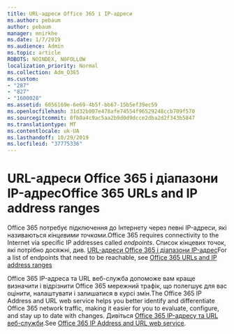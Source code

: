 ```yaml
---
title: URL-адреси Office 365 і IP-адреси
ms.author: pebaum
author: pebaum
manager: mnirkhe
ms.date: 1/7/2019
ms.audience: Admin
ms.topic: article
ROBOTS: NOINDEX, NOFOLLOW
localization_priority: Normal
ms.collection: Adm_O365
ms.custom:
- "287"
- "827"
- "1600028"
ms.assetid: 6056169e-6e69-4b5f-bb67-15b5ef39ec59
ms.openlocfilehash: 31d32b007e478afe74554f96529248ccb709f570
ms.sourcegitcommit: 0fb0a4c9ac5aa2b9d0d9dcce2dba2d2f343b5847
ms.translationtype: MT
ms.contentlocale: uk-UA
ms.lasthandoff: 10/29/2019
ms.locfileid: "37775336"
---
```

# <a name="office-365-urls-and-ip-address-ranges"></a><span data-ttu-id="3237c-102">URL-адреси Office 365 і діапазони IP-адрес</span><span class="sxs-lookup"><span data-stu-id="3237c-102">Office 365 URLs and IP address ranges</span></span>

<span data-ttu-id="3237c-103">Office 365 потребує підключення до Інтернету через певні IP-адреси, які називаються *кінцевими точками*.</span><span class="sxs-lookup"><span data-stu-id="3237c-103">Office 365 requires connectivity to the Internet via specific IP addresses called *endpoints*.</span></span>
<span data-ttu-id="3237c-104">Список кінцевих точок, які потрібно досяжні, див. [URL-адреси Office 365 і діапазони IP-адрес](https://docs.microsoft.com/office365/enterprise/urls-and-ip-address-ranges)</span><span class="sxs-lookup"><span data-stu-id="3237c-104">For a list of endpoints that need to be reachable, see [Office 365 URLs and IP address ranges](https://docs.microsoft.com/office365/enterprise/urls-and-ip-address-ranges)</span></span> 

<span data-ttu-id="3237c-105">Office 365 IP-адреса та URL веб-служба допоможе вам краще визначити і відрізнити Office 365 мережний трафік, що полегшує для вас оцінити, налаштувати і залишатися в курсі змін.</span><span class="sxs-lookup"><span data-stu-id="3237c-105">The Office 365 IP Address and URL web service helps you better identify and differentiate Office 365 network traffic, making it easier for you to evaluate, configure, and stay up to date with changes.</span></span> <span data-ttu-id="3237c-106">Дивіться [Office 365 IP-адресу та URL веб-служби](https://docs.microsoft.com/office365/enterprise/office-365-ip-web-service).</span><span class="sxs-lookup"><span data-stu-id="3237c-106">See [Office 365 IP Address and URL web service](https://docs.microsoft.com/office365/enterprise/office-365-ip-web-service).</span></span>